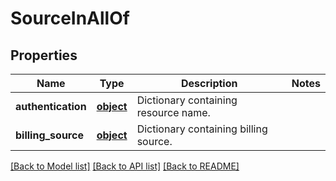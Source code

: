 # SourceInAllOf

## Properties
Name | Type | Description | Notes
------------ | ------------- | ------------- | -------------
**authentication** | [**object**](.md) | Dictionary containing resource name. | 
**billing_source** | [**object**](.md) | Dictionary containing billing source. | 

[[Back to Model list]](../README.md#documentation-for-models) [[Back to API list]](../README.md#documentation-for-api-endpoints) [[Back to README]](../README.md)


